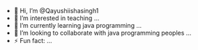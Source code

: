 - 👋 Hi, I’m @Qayushiishasingh1
- 👀 I’m interested in teaching ...
- 🌱 I’m currently learning java programming ...
- 💞️ I’m looking to collaborate with java programming peoples ...
- ⚡ Fun fact: ...

<!---
Qayushiishasingh1/Qayushiishasingh1 is a ✨ special ✨ repository because its `README.md` (this file) appears on your GitHub profile.
You can click the Preview link to take a look at your changes.
--->
